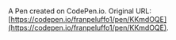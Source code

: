 # 

A Pen created on CodePen.io. Original URL: [https://codepen.io/franpeluffo1/pen/KKmdOQE](https://codepen.io/franpeluffo1/pen/KKmdOQE).


